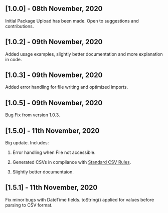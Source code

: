 ## [1.0.0] - 08th November, 2020

Initial Package Upload has been made. Open to suggestions and contributions.

## [1.0.2] - 09th November, 2020

Added usage examples, slightly better documentation and more explanation in code.

## [1.0.3] - 09th November, 2020

Added error handling for file writing and optimized imports.

## [1.0.5] - 09th November, 2020

Bug Fix from version 1.0.3.

## [1.5.0] - 11th November, 2020

Big update. Includes:

1. Error handling when File not accessible.

2. Generated CSVs in compliance with [Standard CSV Rules](https://tools.ietf.org/html/rfc4180).

3. Slightly better documentaion.

## [1.5.1] - 11th November, 2020

Fix minor bugs with DateTime fields. toString() applied for values before parsing to CSV format.
